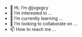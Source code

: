 - 👋 Hi, I’m @jvgxgcy
- 👀 I’m interested in ...
- 🌱 I’m currently learning ...
- 💞️ I’m looking to collaborate on ...
- 📫 How to reach me ...

<!---
jvgxgcy/jvgxgcy is a ✨ special ✨ repository because its `README.md` (this file) appears on your GitHub profile.
You can click the Preview link to take a look at your changes.
--->
